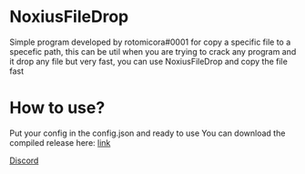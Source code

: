 # NoxiusFileDrop
Simple program developed by rotomicora#0001 for copy a specific file to a specefic path, this can be util when you are trying to crack any program and it drop any file but very fast, you can use NoxiusFileDrop and copy the file fast

# How to use?

Put your config in the config.json and ready to use
You can download the compiled release here: [link](https://github.com/rotomicora/NoxiusFileDrop/releases/download/v1.0/NoxiusFileDrop.rar)


[Discord](https://discord.gg/yFVv2JVjJ4)
